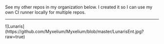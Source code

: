 See my other repos in my organization below. I created it so I can use my own CI runner locally for multiple repos.


<hr>
![Lunaris](https://github.com/Myxelium/Myxelium/blob/master/LunarisEnt.jpg?raw=true)
